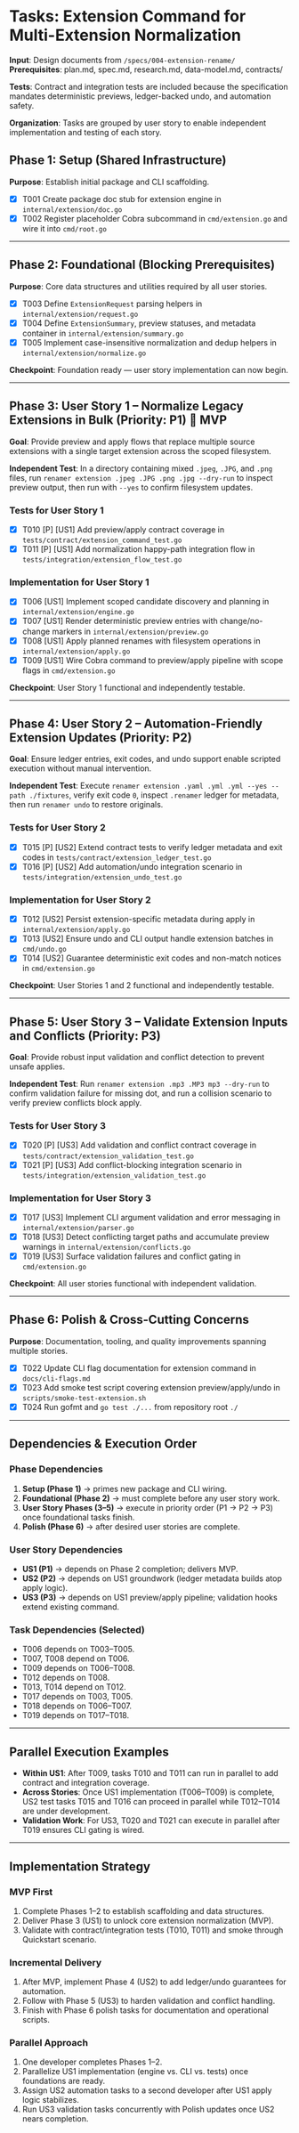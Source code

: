 # Tasks: Extension Command for Multi-Extension Normalization

**Input**: Design documents from `/specs/004-extension-rename/`
**Prerequisites**: plan.md, spec.md, research.md, data-model.md, contracts/

**Tests**: Contract and integration tests are included because the specification mandates deterministic previews, ledger-backed undo, and automation safety.

**Organization**: Tasks are grouped by user story to enable independent implementation and testing of each story.

## Phase 1: Setup (Shared Infrastructure)

**Purpose**: Establish initial package and CLI scaffolding.

- [X] T001 Create package doc stub for extension engine in `internal/extension/doc.go`
- [X] T002 Register placeholder Cobra subcommand in `cmd/extension.go` and wire it into `cmd/root.go`

---

## Phase 2: Foundational (Blocking Prerequisites)

**Purpose**: Core data structures and utilities required by all user stories.

- [X] T003 Define `ExtensionRequest` parsing helpers in `internal/extension/request.go`
- [X] T004 Define `ExtensionSummary`, preview statuses, and metadata container in `internal/extension/summary.go`
- [X] T005 Implement case-insensitive normalization and dedup helpers in `internal/extension/normalize.go`

**Checkpoint**: Foundation ready — user story implementation can now begin.

---

## Phase 3: User Story 1 – Normalize Legacy Extensions in Bulk (Priority: P1) 🎯 MVP

**Goal**: Provide preview and apply flows that replace multiple source extensions with a single target extension across the scoped filesystem.

**Independent Test**: In a directory containing mixed `.jpeg`, `.JPG`, and `.png` files, run `renamer extension .jpeg .JPG .png .jpg --dry-run` to inspect preview output, then run with `--yes` to confirm filesystem updates.

### Tests for User Story 1

- [X] T010 [P] [US1] Add preview/apply contract coverage in `tests/contract/extension_command_test.go`
- [X] T011 [P] [US1] Add normalization happy-path integration flow in `tests/integration/extension_flow_test.go`

### Implementation for User Story 1

- [X] T006 [US1] Implement scoped candidate discovery and planning in `internal/extension/engine.go`
- [X] T007 [US1] Render deterministic preview entries with change/no-change markers in `internal/extension/preview.go`
- [X] T008 [US1] Apply planned renames with filesystem operations in `internal/extension/apply.go`
- [X] T009 [US1] Wire Cobra command to preview/apply pipeline with scope flags in `cmd/extension.go`

**Checkpoint**: User Story 1 functional and independently testable.

---

## Phase 4: User Story 2 – Automation-Friendly Extension Updates (Priority: P2)

**Goal**: Ensure ledger entries, exit codes, and undo support enable scripted execution without manual intervention.

**Independent Test**: Execute `renamer extension .yaml .yml .yml --yes --path ./fixtures`, verify exit code `0`, inspect `.renamer` ledger for metadata, then run `renamer undo` to restore originals.

### Tests for User Story 2

- [X] T015 [P] [US2] Extend contract tests to verify ledger metadata and exit codes in `tests/contract/extension_ledger_test.go`
- [X] T016 [P] [US2] Add automation/undo integration scenario in `tests/integration/extension_undo_test.go`

### Implementation for User Story 2

- [X] T012 [US2] Persist extension-specific metadata during apply in `internal/extension/apply.go`
- [X] T013 [US2] Ensure undo and CLI output handle extension batches in `cmd/undo.go`
- [X] T014 [US2] Guarantee deterministic exit codes and non-match notices in `cmd/extension.go`

**Checkpoint**: User Stories 1 and 2 functional and independently testable.

---

## Phase 5: User Story 3 – Validate Extension Inputs and Conflicts (Priority: P3)

**Goal**: Provide robust input validation and conflict detection to prevent unsafe applies.

**Independent Test**: Run `renamer extension .mp3 .MP3 mp3 --dry-run` to confirm validation failure for missing dot, and run a collision scenario to verify preview conflicts block apply.

### Tests for User Story 3

- [X] T020 [P] [US3] Add validation and conflict contract coverage in `tests/contract/extension_validation_test.go`
- [X] T021 [P] [US3] Add conflict-blocking integration scenario in `tests/integration/extension_validation_test.go`

### Implementation for User Story 3

- [X] T017 [US3] Implement CLI argument validation and error messaging in `internal/extension/parser.go`
- [X] T018 [US3] Detect conflicting target paths and accumulate preview warnings in `internal/extension/conflicts.go`
- [X] T019 [US3] Surface validation failures and conflict gating in `cmd/extension.go`

**Checkpoint**: All user stories functional with independent validation.

---

## Phase 6: Polish & Cross-Cutting Concerns

**Purpose**: Documentation, tooling, and quality improvements spanning multiple stories.

- [X] T022 Update CLI flag documentation for extension command in `docs/cli-flags.md`
- [X] T023 Add smoke test script covering extension preview/apply/undo in `scripts/smoke-test-extension.sh`
- [X] T024 Run gofmt and `go test ./...` from repository root `./`

---

## Dependencies & Execution Order

### Phase Dependencies

1. **Setup (Phase 1)** → primes new package and CLI wiring.
2. **Foundational (Phase 2)** → must complete before any user story work.
3. **User Story Phases (3–5)** → execute in priority order (P1 → P2 → P3) once foundational tasks finish.
4. **Polish (Phase 6)** → after desired user stories are complete.

### User Story Dependencies

- **US1 (P1)** → depends on Phase 2 completion; delivers MVP.
- **US2 (P2)** → depends on US1 groundwork (ledger metadata builds atop apply logic).
- **US3 (P3)** → depends on US1 preview/apply pipeline; validation hooks extend existing command.

### Task Dependencies (Selected)

- T006 depends on T003–T005.
- T007, T008 depend on T006.
- T009 depends on T006–T008.
- T012 depends on T008.
- T013, T014 depend on T012.
- T017 depends on T003, T005.
- T018 depends on T006–T007.
- T019 depends on T017–T018.

---

## Parallel Execution Examples

- **Within US1**: After T009, tasks T010 and T011 can run in parallel to add contract and integration coverage.
- **Across Stories**: Once US1 implementation (T006–T009) is complete, US2 test tasks T015 and T016 can proceed in parallel while T012–T014 are under development.
- **Validation Work**: For US3, T020 and T021 can execute in parallel after T019 ensures CLI gating is wired.

---

## Implementation Strategy

### MVP First

1. Complete Phases 1–2 to establish scaffolding and data structures.
2. Deliver Phase 3 (US1) to unlock core extension normalization (MVP).
3. Validate with contract/integration tests (T010, T011) and smoke through Quickstart scenario.

### Incremental Delivery

1. After MVP, implement Phase 4 (US2) to add ledger/undo guarantees for automation.
2. Follow with Phase 5 (US3) to harden validation and conflict handling.
3. Finish with Phase 6 polish tasks for documentation and operational scripts.

### Parallel Approach

1. One developer completes Phases 1–2.
2. Parallelize US1 implementation (engine vs. CLI vs. tests) once foundations are ready.
3. Assign US2 automation tasks to a second developer after US1 apply logic stabilizes.
4. Run US3 validation tasks concurrently with Polish updates once US2 nears completion.
